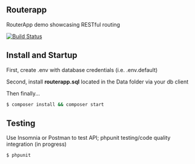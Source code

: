 ## Routerapp
RouterApp demo showcasing RESTful routing

[![Build Status](https://travis-ci.org/adamculp/api-consumer.svg?branch=master)](https://travis-ci.org/dolcy/routerapp)

## Install and Startup
First, create .env with database credentials (i.e. .env.default)

Second, install **routerapp.sql** located in the Data folder via your db client  

Then finally...

``` bash
$ composer install && composer start
```

## Testing
Use Insomnia or Postman to test API; phpunit testing/code quality integration (in progress)

``` bash
$ phpunit
```
